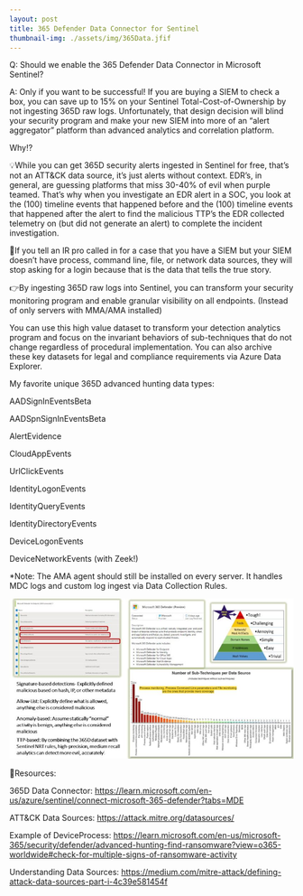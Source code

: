 ```yaml
---
layout: post
title: 365 Defender Data Connector for Sentinel
thumbnail-img: ./assets/img/365Data.jfif
---
```

Q: Should we enable the 365 Defender Data Connector in Microsoft Sentinel?

A: Only if you want to be successful! If you are buying a SIEM to check a box, you can save up to 15% on your Sentinel Total-Cost-of-Ownership by not ingesting 365D raw logs. Unfortunately, that design decision will blind your security program and make your new SIEM into more of an “alert aggregator” platform than advanced analytics and correlation platform.

Why⁉️

💡While you can get 365D security alerts ingested in Sentinel for free, that’s not an ATT&CK data source, it’s just alerts without context. EDR’s, in general, are guessing platforms that miss 30-40% of evil when purple teamed. That’s why when you investigate an EDR alert in a SOC, you look at the (100) timeline events that happened before and the (100) timeline events that happened after the alert to find the malicious TTP’s the EDR collected telemetry on (but did not generate an alert) to complete the incident investigation.

🔺If you tell an IR pro called in for a case that you have a SIEM but your SIEM doesn’t have process, command line, file, or network data sources, they will stop asking for a login because that is the data that tells the true story.

👉By ingesting 365D raw logs into Sentinel, you can transform your security monitoring program and enable granular visibility on all endpoints. (Instead of only servers with MMA/AMA installed)

You can use this high value dataset to transform your detection analytics program and focus on the invariant behaviors of sub-techniques that do not change regardless of procedural implementation. You can also archive these key datasets for legal and compliance requirements via Azure Data Explorer.

My favorite unique 365D advanced hunting data types:

AADSignInEventsBeta

AADSpnSignInEventsBeta

AlertEvidence

CloudAppEvents

UrlClickEvents

IdentityLogonEvents

IdentityQueryEvents

IdentityDirectoryEvents

DeviceLogonEvents

DeviceNetworkEvents (with Zeek!)


*Note: The AMA agent should still be installed on every server. It handles MDC logs and custom log ingest via Data Collection Rules.

![Image](/assets/img/365Data.jfif)

🎒Resources:

365D Data Connector: https://learn.microsoft.com/en-us/azure/sentinel/connect-microsoft-365-defender?tabs=MDE

ATT&CK Data Sources: https://attack.mitre.org/datasources/

Example of DeviceProcess: https://learn.microsoft.com/en-us/microsoft-365/security/defender/advanced-hunting-find-ransomware?view=o365-worldwide#check-for-multiple-signs-of-ransomware-activity

Understanding Data Sources: https://medium.com/mitre-attack/defining-attack-data-sources-part-i-4c39e581454f



